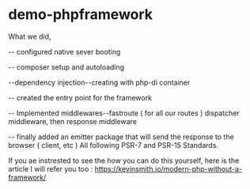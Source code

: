 # demo-phpframework

What we did, 

-- configured native sever booting

-- composer setup and autoloading

--dependency injection--creating  with php-di container

-- created the entry point for the framework 

-- Implemented middlewares--fastroute ( for all our routes ) dispatcher middleware, then response middleware

-- finally added an emitter package that will send the response to the browser ( client, etc ) All following PSR-7 and PSR-15 Standards. 

If you ae instrested to see the how you can do this yourself, here is the article I will refer you too : https://kevinsmith.io/modern-php-without-a-framework/ 
